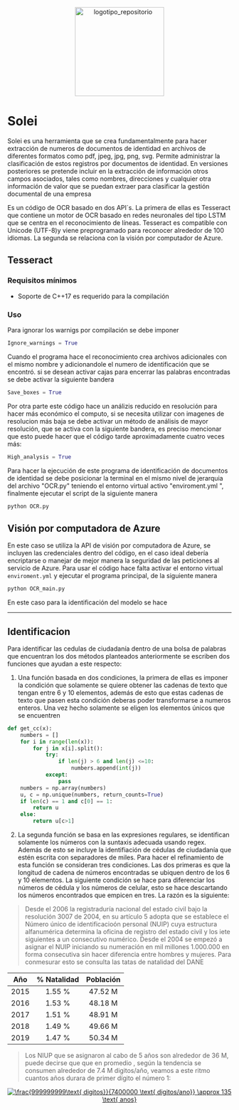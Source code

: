 <p align="center">
	<img src="images/databiz_image.jpeg" width="200" title="logotipo_repositorio">
</p>

# Solei

Solei es una herramienta que se crea fundamentalmente para hacer extracción de numeros de documentos de identidad en archivos de diferentes formatos como pdf, jpeg, jpg, png, svg. Permite administrar la clasificación de estos registros por documentos de identidad. En versiones posteriores se pretende incluir en la extracción de información otros campos asociados, tales como nombres, direcciones y cualquier otra información de valor que se puedan extraer para clasificar la gestión documental de una empresa

Es un código de OCR basado en dos API´s. La primera de ellas es Tesseract que contiene un motor de OCR basado en redes neuronales del tipo LSTM que se centra en el reconocimiento de líneas. Tesseract es compatible con Unicode (UTF-8)y viene preprogramado para reconocer alrededor de 100 idiomas. La segunda se relaciona con la visión por computador de Azure. 

## Tesseract

### Requisitos mínimos

* Soporte de C++17 es requerido para la compilación

### Uso

Para ignorar los warnigs por compilación se debe imponer

```python
Ignore_warnings = True
```

Cuando el programa hace el reconocimiento crea archivos adicionales con el mismo nombre y adicionandole el numero de identificación que se encontró. si se desean activar cajas para encerrar las palabras encontradas se debe activar la siguiente bandera

```python
Save_boxes = True
```

Por otra parte este código hace un análizis reducido en resolución para hacer más económico el computo, si se necesita utilizar con imagenes de resolucion más baja se debe activar un método de análisis de mayor resolución, que se activa con la siguiente bandera, es preciso mencionar que esto puede hacer que el código tarde aproximadamente cuatro veces más:

```python
High_analysis = True
```

Para hacer la ejecución de este programa de identificación de documentos de identidad se debe posicionar la terminal en el mismo nivel de jerarquia del archivo "OCR.py" teniendo el entorno virtual activo "enviroment.yml ", finalmente ejecutar  el script de la siguiente manera 

```bash
python OCR.py
```

## Visión por computadora de Azure

En este caso se utiliza la API de visión por computadora de Azure, se incluyen las credenciales dentro del código, en el caso ideal debería encriptarse o manejar de mejor manera la seguridad de las peticiones al servicio de Azure. Para usar el código hace falta activar el entorno virtual `enviroment.yml` y ejecutar el programa principal, de la siguiente manera

```python
python OCR_main.py
```

En este caso para la identificación del modelo se hace 

---

## Identificacion 

Para identificar las cedulas de ciudadanía dentro de una bolsa de palabras que encuentran los dos métodos planteados anteriormente se escriben dos funciones que ayudan a este respecto:

1. Una función basada en dos condiciones, la primera de ellas es imponer la condición que solamente se quiere obtener las cadenas de texto que tengan entre 6 y 10 elementos, además de esto que estas cadenas de texto que pasen esta condición deberas poder transformarse a numeros enteros. Una vez hecho solamente se eligen los elementos únicos que se encuentren

```python
def get_cc(x):
	numbers = []
	for i in range(len(x)):
		for j in x[i].split():
			try:
				if len(j) > 6 and len(j) <=10:
					numbers.append(int(j))
			except:
				pass
	numbers = np.array(numbers)
	u, c = np.unique(numbers, return_counts=True)
	if len(c) == 1 and c[0] == 1:
		return u
	else:
		return u[c>1]
```

2. La segunda función se basa en las expresiones regulares, se identifican solamente los números con la suntaxis adecuada usando regex. Además de esto se incluye la identifiación de cédulas de ciudadanía que estén escrita con separadores de miles. Para hacer el refinamiento de esta función se consideran tres condiciones. Las dos primeras es que la longitud de cadena de números encontradas se ubiquen dentro de los 6 y 10 elementos. La siguiente condición se hace para diferenciar los números de cédula y los números de celular, esto se hace descartando los números encontrados que empicen en tres. La razón es la siguiente:

> Desde el 2006 la registraduría nacional del estado civil bajo la resolución 3007 de 2004, en su artículo 5 adopta que se establece el Número único de identificacioón personal (NUIP) cuya estructura alfanumérica determina la oficina de registro del estado civil y los iete siguientes a un consecutivo numérico. Desde el 2004 se empezó a asignar el NUIP iniciando su numeración en mil millones 1.000.000 en forma consecutiva sin hacer diferencia entre hombres y mujeres. Para conmesurar esto se consulta las tatas de natalidad del DANE

<center>

| Año          | % Natalidad    | Población     |
| :---:        |     :---:      |    :---:      |
| 2015         | 1.55 %         | 47.52 M       |
| 2016         | 1.53 %         | 48.18 M       |
| 2017         | 1.51 %         | 48.91 M       |
| 2018         | 1.49 %         | 49.66 M       |
| 2019         | 1.47 %         | 50.34 M       |

</center>

>  Los NIUP que se asignaron al cabo de 5 años son alrededor de 36 M, puede decirse que que en promedio , según la tendencia se consumen alrededor de 7.4 M digitos/año, veamos a este ritmo cuantos años durara de primer dígito el número 1:

<p align="center">
	<a href="https://www.codecogs.com/eqnedit.php?latex=\frac{999999999\text{&space;digitos}}{7400000&space;\text{&space;digitos/ano}}&space;\approx&space;135&space;\text{&space;anos}" target="_blank"><img src="https://latex.codecogs.com/gif.latex?\frac{999999999\text{&space;digitos}}{7400000&space;\text{&space;digitos/ano}}&space;\approx&space;135&space;\text{&space;anos}" title="\frac{999999999\text{ digitos}}{7400000 \text{ digitos/ano}} \approx 135 \text{ anos}" /></a>	
</p>


